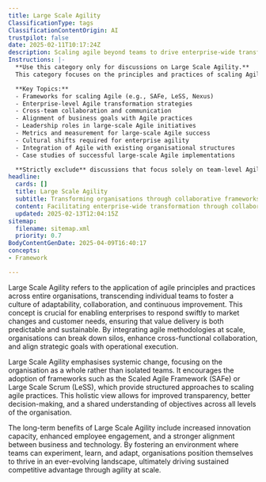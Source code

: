 ```yaml
---
title: Large Scale Agility
ClassificationType: tags
ClassificationContentOrigin: AI
trustpilot: false
date: 2025-02-11T10:17:24Z
description: Scaling agile beyond teams to drive enterprise-wide transformation and innovation.
Instructions: |-
  **Use this category only for discussions on Large Scale Agility.**  
  This category focuses on the principles and practices of scaling Agile methodologies across an entire organisation, aiming to enhance collaboration, innovation, and responsiveness to change. It encompasses frameworks and strategies that facilitate the adoption of Agile at an enterprise level, ensuring alignment between multiple teams and business objectives.

  **Key Topics:**
  - Frameworks for scaling Agile (e.g., SAFe, LeSS, Nexus)
  - Enterprise-level Agile transformation strategies
  - Cross-team collaboration and communication
  - Alignment of business goals with Agile practices
  - Leadership roles in large-scale Agile initiatives
  - Metrics and measurement for large-scale Agile success
  - Cultural shifts required for enterprise agility
  - Integration of Agile with existing organisational structures
  - Case studies of successful large-scale Agile implementations

  **Strictly exclude** discussions that focus solely on team-level Agile practices, individual Agile methodologies without a scaling context, or unrelated business management theories that do not pertain to the principles of scaling Agile across an organisation.
headline:
  cards: []
  title: Large Scale Agility
  subtitle: Transforming organisations through collaborative frameworks and innovative practices for sustainable growth and adaptability.
  content: Facilitating enterprise-wide transformation through collaborative frameworks that enhance responsiveness and innovation. Posts should explore systemic practices, team dynamics, continuous improvement, and the integration of feedback loops, drawing on insights from complexity theory and evidence-based management to navigate organisational challenges effectively.
  updated: 2025-02-13T12:04:15Z
sitemap:
  filename: sitemap.xml
  priority: 0.7
BodyContentGenDate: 2025-04-09T16:40:17
concepts:
- Framework

---
```

Large Scale Agility refers to the application of agile principles and practices across entire organisations, transcending individual teams to foster a culture of adaptability, collaboration, and continuous improvement. This concept is crucial for enabling enterprises to respond swiftly to market changes and customer needs, ensuring that value delivery is both predictable and sustainable. By integrating agile methodologies at scale, organisations can break down silos, enhance cross-functional collaboration, and align strategic goals with operational execution.

Large Scale Agility emphasises systemic change, focusing on the organisation as a whole rather than isolated teams. It encourages the adoption of frameworks such as the Scaled Agile Framework (SAFe) or Large Scale Scrum (LeSS), which provide structured approaches to scaling agile practices. This holistic view allows for improved transparency, better decision-making, and a shared understanding of objectives across all levels of the organisation.

The long-term benefits of Large Scale Agility include increased innovation capacity, enhanced employee engagement, and a stronger alignment between business and technology. By fostering an environment where teams can experiment, learn, and adapt, organisations position themselves to thrive in an ever-evolving landscape, ultimately driving sustained competitive advantage through agility at scale.
